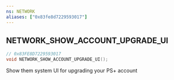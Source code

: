 ```yaml
---
ns: NETWORK
aliases: ["0x83fe8d7229593017"]
---
```

## NETWORK_SHOW_ACCOUNT_UPGRADE_UI

```c
// 0x83FE8D7229593017
void NETWORK_SHOW_ACCOUNT_UPGRADE_UI();
```

Show them system UI for upgrading your PS+ account

